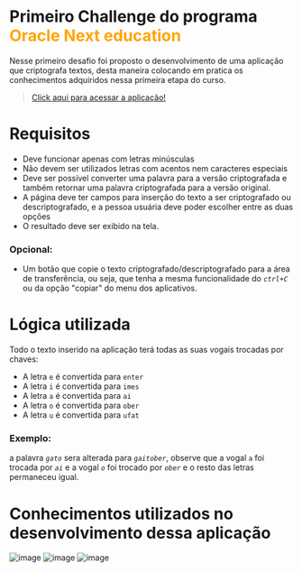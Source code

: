 # <strong> Primeiro Challenge do programa</strong> <strong style="color: orange">Oracle Next education</strong>

 Nesse primeiro desafio foi proposto o desenvolvimento de uma aplicação que criptografa textos, desta maneira colocando em pratica os conhecimentos adquiridos nessa primeira etapa do curso.

 >[Click aqui para acessar a aplicação!](https://renatosilvaperes.github.io/FirstChallengeOracleOne/desafio.html)

 # <strong>Requisitos </strong>
 - Deve funcionar apenas com letras minúsculas
- Não devem ser utilizados letras com acentos nem caracteres especiais
- Deve ser possível converter uma palavra para a versão criptografada e também retornar uma palavra criptografada para a versão original. 
- A página deve ter campos para inserção do texto a ser criptografado ou descriptografado, e a pessoa usuária deve poder escolher entre as duas opções
- O resultado deve ser exibido na tela.
### <strong> Opcional:</strong>
- Um botão que copie o texto criptografado/descriptografado para a área de transferência, ou seja, que tenha a mesma funcionalidade do <em>```ctrl+C```</em> ou da opção "copiar" do menu dos aplicativos.

# <strong> Lógica utilizada</strong>
Todo o texto inserido na aplicação terá todas as suas vogais trocadas por chaves:

- A letra ```e``` é convertida para ```enter```
- A letra ```i``` é convertida para ```imes```
- A letra ```a``` é convertida para ```ai```
- A letra ```o``` é convertida para ```ober```
- A letra ```u``` é convertida para ```ufat```

### Exemplo:

a palavra <em>```gato```</em> sera alterada para <em>```gaitober```</em>, observe que a vogal ```a``` foi trocada por <em>```ai```</em> e a vogal <em>```o```</em> foi trocado por <em>```ober```</em> e o resto das letras permaneceu igual.

# <strong> Conhecimentos utilizados no desenvolvimento dessa aplicação </strong>
![image](https://img.shields.io/badge/JavaScript-F7DF1E?style=for-the-badge&logo=javascript&logoColor=black) ![image](https://img.shields.io/badge/HTML5-E34F26?style=for-the-badge&logo=html5&logoColor=white) ![image](https://img.shields.io/badge/CSS3-1572B6?style=for-the-badge&logo=css3&logoColor=white)




